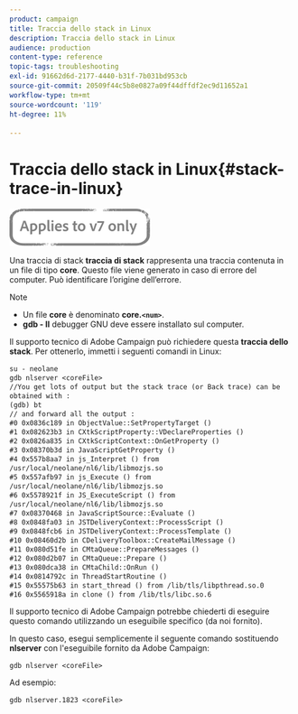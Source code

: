 ```yaml
---
product: campaign
title: Traccia dello stack in Linux
description: Traccia dello stack in Linux
audience: production
content-type: reference
topic-tags: troubleshooting
exl-id: 91662d6d-2177-4440-b31f-7b031bd953cb
source-git-commit: 20509f44c5b8e0827a09f44dffdf2ec9d11652a1
workflow-type: tm+mt
source-wordcount: '119'
ht-degree: 11%

---
```


# Traccia dello stack in Linux{#stack-trace-in-linux}

![](../../assets/v7-only.svg)

Una traccia di stack **traccia di stack** rappresenta una traccia contenuta in un file di tipo **core**. Questo file viene generato in caso di errore del computer. Può identificare l’origine dell’errore.

>[!NOTE]
>
>* Un file **core** è denominato **core.`<num>`**.
>* **gdb - Il** debugger GNU deve essere installato sul computer.

>


Il supporto tecnico di Adobe Campaign può richiedere questa **traccia dello stack**. Per ottenerlo, immetti i seguenti comandi in Linux:

```
su - neolane
gdb nlserver <coreFile>
//You get lots of output but the stack trace (or Back trace) can be obtained with : 
(gdb) bt
// and forward all the output : 
#0 0x0836c189 in ObjectValue::SetPropertyTarget ()
#1 0x082623b3 in CXtkScriptProperty::VDeclareProperties ()
#2 0x0826a835 in CXtkScriptContext::OnGetProperty ()
#3 0x08370b3d in JavaScriptGetProperty ()
#4 0x557b8aa7 in js_Interpret () from /usr/local/neolane/nl6/lib/libmozjs.so
#5 0x557afb97 in js_Execute () from /usr/local/neolane/nl6/lib/libmozjs.so
#6 0x5578921f in JS_ExecuteScript () from /usr/local/neolane/nl6/lib/libmozjs.so
#7 0x08370468 in JavaScriptSource::Evaluate ()
#8 0x0848fa03 in JSTDeliveryContext::ProcessScript ()
#9 0x0848fcb6 in JSTDeliveryContext::ProcessTemplate ()
#10 0x08460d2b in CDeliveryToolbox::CreateMailMessage ()
#11 0x080d51fe in CMtaQueue::PrepareMessages ()
#12 0x080d2b07 in CMtaQueue::Prepare ()
#13 0x080dca38 in CMtaChild::OnRun ()
#14 0x0814792c in ThreadStartRoutine ()
#15 0x55575b63 in start_thread () from /lib/tls/libpthread.so.0
#16 0x5565918a in clone () from /lib/tls/libc.so.6
```

Il supporto tecnico di Adobe Campaign potrebbe chiederti di eseguire questo comando utilizzando un eseguibile specifico (da noi fornito).

In questo caso, esegui semplicemente il seguente comando sostituendo **nlserver** con l&#39;eseguibile fornito da Adobe Campaign:

```
gdb nlserver <coreFile>
```

Ad esempio:

```
gdb nlserver.1823 <coreFile>
```

